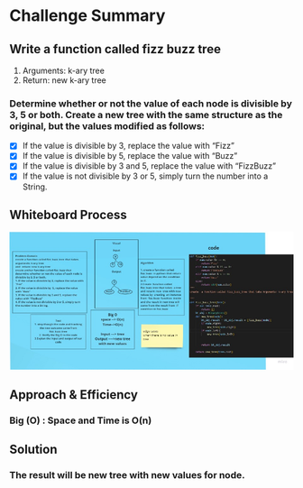 # Challenge Summary
<!-- Description of the challenge -->

## Write a function called fizz buzz tree
1. Arguments: k-ary tree
2. Return: new k-ary tree

### Determine whether or not the value of each node is divisible by 3, 5 or both. Create a new tree with the same structure as the original, but the values modified as follows:

- [x] If the value is divisible by 3, replace the value with “Fizz”
- [x] If the value is divisible by 5, replace the value with “Buzz”
- [x] If the value is divisible by 3 and 5, replace the value with “FizzBuzz”
- [x] If the value is not divisible by 3 or 5, simply turn the number into a String.

## Whiteboard Process
<!-- Embedded whiteboard image -->
![tree](tree-fizz-buzz.jpg)
## Approach & Efficiency
<!-- What approach did you take? Why? What is the Big O space/time for this approach? -->
###  Big (O)  : Space and Time is O(n)

## Solution
<!-- Show how to run your code, and examples of it in action -->
### The result will be new tree with new values for node.
